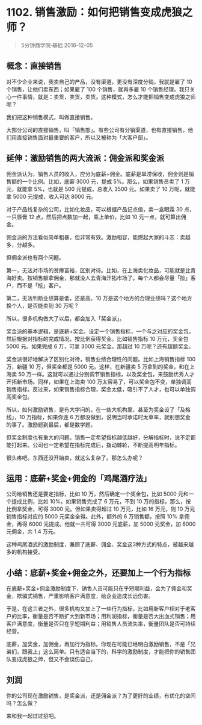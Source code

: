 # 1102. 销售激励：如何把销售变成虎狼之师？
> 5分钟商学院·基础
2016-12-05

## 概念：直接销售
对不少企业来说，我卖自己的产品，没有渠道，更没有深度分销。我就是雇了 10 个销售，让他们卖东西；如果雇了 100 个销售，就再多雇 10 个销售经理。我只关心一件事情，就是：卖货，卖货，卖货。这种模式，怎么才能把销售变成虎狼之师呢？

我们把这种销售模式，叫做直接销售。

大部分公司的直接销售，叫「销售部」。有些公司有分销渠道，也有直接销售，他们用直接销售面对最重要的客户，所以又被称为「大客户部」。

## 延伸：激励销售的两大流派：佣金派和奖金派
佣金派认为，销售人员的收入，应分为底薪+佣金。底薪是旱涝保收，佣金则是销售额的一个比例。比如，底薪 3000 元，提成 5%。那么，如果销售员卖了 1 万元，就能拿 5%，也就是 500 元提成，总收入 3500 元。如果卖了 10 万呢，就能拿 5000 元提成，收入可达 8000 元。 

对于产品线复杂的公司，比如化妆品，可以根据产品记点值，卖一盒眼霜 30 点，一只唇膏 12 点，然后把点数加一起，乘上单价，比如 10 元一点，就可算出佣金。

佣金派的方法看似简单粗暴，但非常有效。激励相容，能燃起大家的斗志：卖越多，分越多。

但佣金派也有两个问题。

第一，无法对市场的贫瘠富裕，区别对待。比如，在上海卖化妆品，可能就是比青海好卖。按销售额拿佣金，那就没人去青海开拓市场了。每个人都会尽量「捡」客户，而不是「挖」客户。

第二，无法判断业绩算是低，还是高。10 万是这个地方的合理业绩吗？这个地方换个人，是否能卖到 30 万呢？

所以，很多机构做大了以后，都会加入「奖金派」。

奖金派的基本逻辑，是底薪+奖金。设定一个销售指标，一个与之对应的奖金包，然后根据对指标的完成情况，按比例获得奖金。比如销售指标 10 万元，奖金包 5000 元。如果完成 6 万，可拿 3000 元奖金。那超过 10 万呢？还有超额奖金。

奖金派很好地解决了区别化对待，销售业绩合理性的问题。比如上海销售指标 100 万，新疆 10 万，但奖金都是 5000 元。这样，在新疆卖 5 万拿到的奖金，和在上海卖 50 万一样。这就可以通过分别调节销售指标，以及奖金包，来鼓励优秀人才开拓新市场。同样，如果在上海卖 100 万太容易了，可以奖金包不变，单独调高销售指标。反过来，如果销售指标合理，奖金太低，吸引不了人才，也可以单独调高奖金包。

所以，如何激励销售，是有大学问的。在一些大机构里，甚至为奖金设了「及格线」，10 万指标，如果你连 6 万都没做到，说明当时承诺时太草率，就别想奖金的事了。激励题到最后，都是数学题。

但奖金制度也有重大的问题。销售一定希望指标越低越好，分解指标时，说不定都能打起来。公司也一定希望在指标完成后，拨动棘轮，不断提高明年指标。

很头疼吧。东西还没开始卖，就这么复杂了。那怎么办呢？

## 运用：底薪+奖金+佣金的「鸡尾酒疗法」
公司给销售还是要定指标，比如 10 万，然后确定一个奖金包，比如 5000 元和一个提成比例，比如 10%。如果销售完成了 6 万元，不到 10 万的指标，那么，按比例拿奖金，可得 3000 元。但如果卖得超过 10 万元，比如 16 万元，则 10 万元销售指标对应的 5000 元奖金全得。此外，额外的 6 万销售额，按照 10% 拿佣金，再得 6000 元提成。他就一共可得 3000 元底薪，加 5000 元奖金，加 6000 元佣金，共 1.4 万元。

这种鸡尾酒式的激励制度，兼顾了底薪、佣金、奖金这3种方式的特点，被越来越多的机构接受。

## 小结：底薪+奖金+佣金之外，还要加上一个行为指标
在底薪+奖金+佣金激励制度下，销售人员可能只在乎短期利益，会为了佣金和奖金，欺骗式销售，严重影响客户满意度，给企业造成长远伤害。

于是，在这三者之外，很多机构又加上了一些行为指标，比如用新客户相对于老客户的比率，衡量是否不断扩大到新市场；用利润指标，衡量是否大出血式销售；用客户满意度，衡量是否只在乎短期利益；用销售人员流失率，衡量团队是否可持续经营。

底薪，加奖金，加佣金，再加行为指标。你现在可能已经明白激励销售，不是「兄弟们，跟我上」这么简单。只有适合当下的，科学的激励制度，才能把你的销售团队变成虎狼之师，但又不会误伤自己。

## 刘润
你的公司现在激励销售，是奖金派，还是佣金派？为了更好的业绩，有优化的空间吗？怎么做？

来和我一起过过招吧。